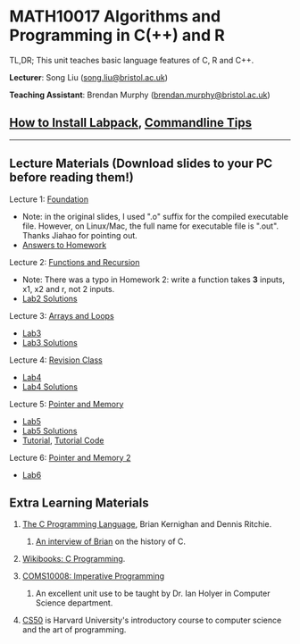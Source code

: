 # MATH10017 Algorithms and Programming in C(++) and R

TL,DR; This unit teaches basic language features of C, R and C++. 

**Lecturer**: Song Liu (song.liu@bristol.ac.uk)

**Teaching Assistant**: Brendan Murphy (brendan.murphy@bristol.ac.uk)
## [How to Install Labpack](labpack-howto/labpack-howto.md), [Commandline Tips](commandline_tips/tips.md)

-----------
## Lecture Materials (Download slides to your PC before reading them!)

Lecture 1: 
[Foundation](lecs/lec1.pdf)
- Note: in the original slides, I used ".o" suffix for the compiled executable file. However, on Linux/Mac, the full name for executable file is ".out". Thanks Jiahao for pointing out. 
- [Answers to Homework](homework/sol.c)

Lecture 2: 
[Functions and Recursion](lecs/lec2.pdf)
- Note: There was a typo in Homework 2: write a function takes **3** inputs, x1, x2 and r, not 2 inputs. 
- [Lab2 Solutions](homework/sol2.c)

Lecture 3:
[Arrays and Loops](lecs/lec3.pdf)
- [Lab3](labs/lab3.zip)
- [Lab3 Solutions](homework/sol3.c)

Lecture 4: 
[Revision Class](lecs/revision.pdf)
- [Lab4](labs/lab4.zip)
- [Lab4 Solutions](homework/sol4.c)

Lecture 5: 
[Pointer and Memory](lecs/lec4.pdf)
- [Lab5](labs/lab5.zip)
- [Lab5 Solutions](labs/sol5.c)
- [Tutorial](lecs/tutorial.pdf), [Tutorial Code](labs/tutorial.zip)

Lecture 6: 
[Pointer and Memory 2](lecs/lec5.pdf)
- [Lab6](labs/lab6.zip)


## Extra Learning Materials

1. [The C Programming Language](https://www.amazon.co.uk/C-Programming-Language-2nd/dp/0131103628), Brian Kernighan and Dennis Ritchie. 
   1. [An interview of Brian](https://www.youtube.com/watch?v=de2Hsvxaf8M) on the history of C.  
2. [Wikibooks: C Programming](https://en.wikibooks.org/wiki/C_Programming). 
3. [COMS10008: Imperative Programming](http://people.cs.bris.ac.uk/~ian//COMS10008/)
   1. An excellent unit use to be taught by Dr. Ian Holyer in Computer Science department. 

4. [CS50](https://www.youtube.com/c/cs50) is Harvard University's introductory course to computer science and the art of programming. 
